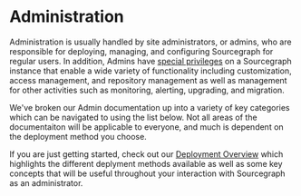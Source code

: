 # Administration

Administration is usually handled by site administrators, or admins, who are responsible for deploying, managing, and configuring Sourcegraph for regular users. In addition, Admins have [special privileges](privileges.md) on a Sourcegraph instance that enable a wide variety of functionality including customization, access management, and repository management as well as management for other activities such as monitoring, alerting, upgrading, and migration.

We've broken our Admin documentation up into a variety of key categories which can be navigated to using the list below. Not all areas of the documentaiton will be applicable to everyone, and much is dependent on the deployment method you choose.

If you are just getting started, check out our [Deployment Overview](deployment/deployment_overview.md) which highlights the different deplyment methods available as well as some key concepts that will be useful throughout your interaction with Sourcegraph as an administrator.

<!--- 
## [Deployment](deployment/index.md)
## Customization
## Access Management
## Repository Management
## Monitoring and alerting
## Migration 
--->

<!--- 
## [Deployment](deployment/index.md)
### [Overview](deployment/deployment_overview.md)
### [Resource Estimator](install/resource_estimator.md)
### Docker Single Container
### Docker Compose
### Kubernetes
### Managed instances
### Sourcegraph Cloud
## Customization
### Site configruation
### Global settings
### HTTP and HTTPS/SSL
### Custom domains
### Search configuration
### Extensions registry
## Access Management
### Authentication and authorization
### User authentication
### Organization management
### User data management
## Repository Management
### Monorepos
### Codehosts
### Non-code hosts
### Repository webhooks
### Repository permissions
### Row-level security
### Using Perforce depots
## Monitoring and alerting
### Worker services
### Metrics and dashboards
### Alerting
### Tracing
### Logs
### Health checks
### Troubleshooting
### Dashboards
## Migration 
--->
